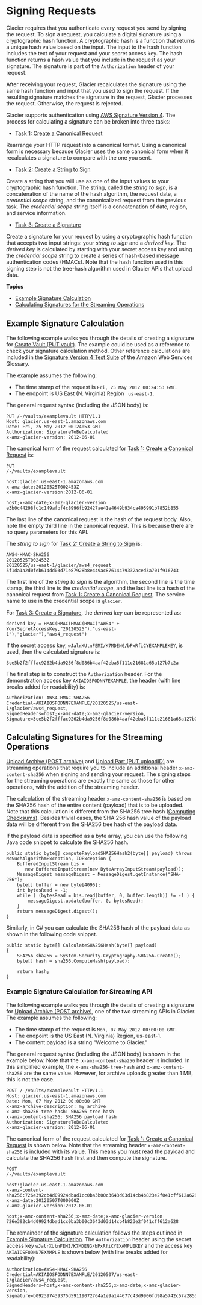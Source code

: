 # Signing Requests<a name="amazon-glacier-signing-requests"></a>

Glacier requires that you authenticate every request you send by signing the request\. To sign a request, you calculate a digital signature using a cryptographic hash function\. A cryptographic hash is a function that returns a unique hash value based on the input\. The input to the hash function includes the text of your request and your secret access key\. The hash function returns a hash value that you include in the request as your signature\. The signature is part of the `Authorization` header of your request\. 

After receiving your request, Glacier recalculates the signature using the same hash function and input that you used to sign the request\. If the resulting signature matches the signature in the request, Glacier processes the request\. Otherwise, the request is rejected\. 

Glacier supports authentication using [AWS Signature Version 4](https://docs.aws.amazon.com/general/latest/gr/signature-version-4.html)\. The process for calculating a signature can be broken into three tasks:
+   [Task 1: Create a Canonical Request](https://docs.aws.amazon.com/general/latest/gr/sigv4-create-canonical-request.html)

  Rearrange your HTTP request into a canonical format\. Using a canonical form is necessary because Glacier uses the same canonical form when it recalculates a signature to compare with the one you sent\. 
+   [Task 2: Create a String to Sign](https://docs.aws.amazon.com/general/latest/gr/sigv4-create-string-to-sign.html)

  Create a string that you will use as one of the input values to your cryptographic hash function\. The string, called the *string to sign*, is a concatenation of the name of the hash algorithm, the request date, a *credential scope* string, and the canonicalized request from the previous task\. The *credential scope* string itself is a concatenation of date, region, and service information\.
+   [Task 3: Create a Signature](https://docs.aws.amazon.com/general/latest/gr/sigv4-calculate-signature.html)

  Create a signature for your request by using a cryptographic hash function that accepts two input strings: your *string to sign* and a *derived key*\. The *derived key* is calculated by starting with your secret access key and using the *credential scope* string to create a series of hash\-based message authentication codes \(HMACs\)\. Note that the hash function used in this signing step is not the tree\-hash algorithm used in Glacier APIs that upload data\.

**Topics**
+ [Example Signature Calculation](#example-signature-calculation)
+ [Calculating Signatures for the Streaming Operations](#signature-calculation-streaming)

## Example Signature Calculation<a name="example-signature-calculation"></a>

The following example walks you through the details of creating a signature for [Create Vault \(PUT vault\)](api-vault-put.md)\. The example could be used as a reference to check your signature calculation method\. Other reference calculations are included in the [Signature Version 4 Test Suite](https://docs.aws.amazon.com/general/latest/gr/signature-v4-test-suite.html) of the Amazon Web Services Glossary\.

The example assumes the following:
+ The time stamp of the request is `Fri, 25 May 2012 00:24:53 GMT`\.
+ The endpoint is US East \(N\. Virginia\) Region ` us-east-1`\. 

The general request syntax \(including the JSON body\) is: 

```
PUT /-/vaults/examplevault HTTP/1.1
Host: glacier.us-east-1.amazonaws.com
Date: Fri, 25 May 2012 00:24:53 GMT
Authorization: SignatureToBeCalculated
x-amz-glacier-version: 2012-06-01
```

The canonical form of the request calculated for [Task 1: Create a Canonical Request](#SignatureCalculationTask1) is:

```
PUT
/-/vaults/examplevault

host:glacier.us-east-1.amazonaws.com
x-amz-date:20120525T002453Z
x-amz-glacier-version:2012-06-01

host;x-amz-date;x-amz-glacier-version
e3b0c44298fc1c149afbf4c8996fb92427ae41e4649b934ca495991b7852b855
```

The last line of the canonical request is the hash of the request body\. Also, note the empty third line in the canonical request\. This is because there are no query parameters for this API\. 

The *string to sign* for [Task 2: Create a String to Sign](#SignatureCalculationTask2) is:

```
AWS4-HMAC-SHA256
20120525T002453Z
20120525/us-east-1/glacier/aws4_request
5f1da1a2d0feb614dd03d71e87928b8e449ac87614479332aced3a701f916743
```

The first line of the *string to sign* is the algorithm, the second line is the time stamp, the third line is the *credential scope*, and the last line is a hash of the canonical request from [Task 1: Create a Canonical Request](#SignatureCalculationTask1)\. The service name to use in the credential scope is `glacier`\.

For [Task 3: Create a Signature](#SignatureCalculationTask3), the *derived key* can be represented as:

```
derived key = HMAC(HMAC(HMAC(HMAC("AWS4" + YourSecretAccessKey,"20120525"),"us-east-1"),"glacier"),"aws4_request")
```

If the secret access key, `wJalrXUtnFEMI/K7MDENG/bPxRfiCYEXAMPLEKEY`, is used, then the calculated signature is:

```
3ce5b2f2fffac9262b4da9256f8d086b4aaf42eba5f111c21681a65a127b7c2a
```

The final step is to construct the `Authorization` header\. For the demonstration access key `AKIAIOSFODNN7EXAMPLE`, the header \(with line breaks added for readability\) is:

```
Authorization: AWS4-HMAC-SHA256 Credential=AKIAIOSFODNN7EXAMPLE/20120525/us-east-1/glacier/aws4_request, 
SignedHeaders=host;x-amz-date;x-amz-glacier-version, 
Signature=3ce5b2f2fffac9262b4da9256f8d086b4aaf42eba5f111c21681a65a127b7c2a
```

## Calculating Signatures for the Streaming Operations<a name="signature-calculation-streaming"></a>

[Upload Archive \(POST archive\)](api-archive-post.md) and [Upload Part \(PUT uploadID\)](api-upload-part.md) are streaming operations that require you to include an additional header `x-amz-content-sha256` when signing and sending your request\. The signing steps for the streaming operations are exactly the same as those for other operations, with the addition of the streaming header\.

The calculation of the streaming header `x-amz-content-sha256` is based on the SHA256 hash of the entire content \(payload\) that is to be uploaded\. Note that this calculation is different from the SHA256 tree hash \([Computing Checksums](checksum-calculations.md)\)\. Besides trivial cases, the SHA 256 hash value of the payload data will be different from the SHA256 tree hash of the payload data\. 

If the payload data is specified as a byte array, you can use the following Java code snippet to calculate the SHA256 hash\.

```
public static byte[] computePayloadSHA256Hash2(byte[] payload) throws NoSuchAlgorithmException, IOException {
    BufferedInputStream bis = 
       new BufferedInputStream(new ByteArrayInputStream(payload));
    MessageDigest messageDigest = MessageDigest.getInstance("SHA-256");
    byte[] buffer = new byte[4096];
    int bytesRead = -1;
    while ( (bytesRead = bis.read(buffer, 0, buffer.length)) != -1 ) {
        messageDigest.update(buffer, 0, bytesRead);
    }
    return messageDigest.digest();
}
```

Similarly, in C\# you can calculate the SHA256 hash of the payload data as shown in the following code snippet\. 

```
public static byte[] CalculateSHA256Hash(byte[] payload)
{
    SHA256 sha256 = System.Security.Cryptography.SHA256.Create();
    byte[] hash = sha256.ComputeHash(payload);

    return hash;
}
```

### Example Signature Calculation for Streaming API<a name="example-signature-calculation-streaming"></a>

The following example walks you through the details of creating a signature for [Upload Archive \(POST archive\)](api-archive-post.md), one of the two streaming APIs in Glacier\. The example assumes the following:
+ The time stamp of the request is `Mon, 07 May 2012 00:00:00 GMT`\.
+ The endpoint is the US East \(N\. Virginia\) Region, us\-east\-1\.
+ The content payload is a string "Welcome to Glacier\." 

The general request syntax \(including the JSON body\) is shown in the example below\. Note that the` x-amz-content-sha256` header is included\. In this simplified example, the `x-amz-sha256-tree-hash` and `x-amz-content-sha256` are the same value\. However, for archive uploads greater than 1 MB, this is not the case\.

```
POST /-/vaults/examplevault HTTP/1.1
Host: glacier.us-east-1.amazonaws.com
Date: Mon, 07 May 2012 00:00:00 GMT
x-amz-archive-description: my archive
x-amz-sha256-tree-hash: SHA256 tree hash
x-amz-content-sha256: SHA256 payload hash  
Authorization: SignatureToBeCalculated
x-amz-glacier-version: 2012-06-01
```

The canonical form of the request calculated for [Task 1: Create a Canonical Request](#SignatureCalculationTask1) is shown below\. Note that the streaming header `x-amz-content-sha256` is included with its value\. This means you must read the payload and calculate the SHA256 hash first and then compute the signature\.

```
POST
/-/vaults/examplevault

host:glacier.us-east-1.amazonaws.com
x-amz-content-sha256:726e392cb4d09924dbad1cc0ba3b00c3643d03d14cb4b823e2f041cff612a628
x-amz-date:20120507T000000Z
x-amz-glacier-version:2012-06-01

host;x-amz-content-sha256;x-amz-date;x-amz-glacier-version
726e392cb4d09924dbad1cc0ba3b00c3643d03d14cb4b823e2f041cff612a628
```

The remainder of the signature calculation follows the steps outlined in [Example Signature Calculation](#example-signature-calculation)\. The `Authorization` header using the secret access key `wJalrXUtnFEMI/K7MDENG/bPxRfiCYEXAMPLEKEY` and the access key `AKIAIOSFODNN7EXAMPLE` is shown below \(with line breaks added for readability\):

```
Authorization=AWS4-HMAC-SHA256 
Credential=AKIAIOSFODNN7EXAMPLE/20120507/us-east-1/glacier/aws4_request, 
SignedHeaders=host;x-amz-content-sha256;x-amz-date;x-amz-glacier-version, 
Signature=b092397439375d59119072764a1e9a144677c43d9906fd98a5742c57a2855de6
```